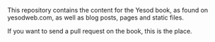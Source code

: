 This repository contains the content for the Yesod book, as found on
yesodweb.com, as well as blog posts, pages and static files.

If you want to send a pull request on the book, this is the place.

